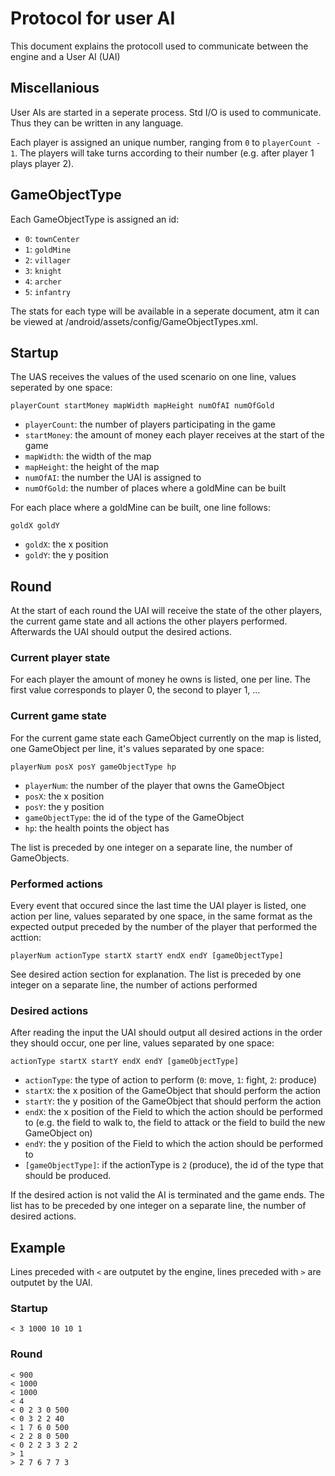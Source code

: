 # Protocol for user AI
This document explains the protocoll used to communicate between the engine and a User AI (UAI)

## Miscellanious
User AIs are started in a seperate process. Std I/O is used to communicate. Thus they can be written in any language.

Each player is assigned an unique number, ranging from `0` to `playerCount - 1`. The players will take turns according to their number (e.g. after player 1 plays player 2).

## GameObjectType
Each GameObjectType is assigned an id:

* `0`: `townCenter`
* `1`: `goldMine`
* `2`: `villager`
* `3`: `knight`
* `4`: `archer`
* `5`: `infantry`

The stats for each type will be available in a seperate document, atm it can be viewed at /android/assets/config/GameObjectTypes.xml.

## Startup
The UAS receives the values of the used scenario on one line, values seperated by one space:

`playerCount startMoney mapWidth mapHeight numOfAI numOfGold`

* `playerCount`: the number of players participating in the game
* `startMoney`: the amount of money each player receives at the start of the game
* `mapWidth`: the width of the map
* `mapHeight`: the height of the map
* `numOfAI`: the number the UAI is assigned to
* `numOfGold`: the number of places where a goldMine can be built

For each place where a goldMine can be built, one line follows:

`goldX goldY`

* `goldX`: the x position
* `goldY`: the y position

## Round
At the start of each round the UAI will receive the state of the other players, the current game state and all actions the other players performed. Afterwards the UAI should output the desired actions.

### Current player state
For each player the amount of money he owns is listed, one per line. The first value corresponds to player 0, the second to player 1, ...

### Current game state
For the current game state each GameObject currently on the map is listed, one GameObject per line, it's values separated by one space:

`playerNum posX posY gameObjectType hp`

* `playerNum`: the number of the player that owns the GameObject
* `posX`: the x position
* `posY`: the y position
* `gameObjectType`: the id of the type of the GameObject
* `hp`: the health points the object has

The list is preceded by one integer on a separate line, the number of GameObjects.

### Performed actions
Every event that occured since the last time the UAI player is listed, one action per line, values separated by one space, in the same format as the expected output preceded by the number of the player that performed the acttion:

`playerNum actionType startX startY endX endY [gameObjectType]`

See desired action section for explanation. The list is preceded by one integer on a separate line, the number of actions performed

### Desired actions
After reading the input the UAI should output all desired actions in the order they should occur, one per line, values separated by one space:

`actionType startX startY endX endY [gameObjectType]`

* `actionType`: the type of action to perform (`0`: move, `1`: fight, `2`: produce)
* `startX`: the x position of the GameObject that should perform the action
* `startY`: the y position of the GameObject that should perform the action
* `endX`: the x position of the Field to which the action should be performed to (e.g. the field to walk to, the field to attack or the field to build the new GameObject on)
* `endY`: the y position of the Field to which the action should be performed to
* `[gameObjectType]`: if the actionType is `2` (produce), the id of the type that should be produced.

If the desired action is not valid the AI is terminated and the game ends. The list has to be preceded by one integer on a separate line, the number of desired actions.

## Example
Lines preceded with `<` are outputet by the engine, lines preceded with `>` are outputet by the UAI.

### Startup

    < 3 1000 10 10 1

### Round

    < 900
    < 1000
    < 1000
    < 4
    < 0 2 3 0 500
    < 0 3 2 2 40
    < 1 7 6 0 500
    < 2 2 8 0 500
    < 0 2 2 3 3 2 2
    > 1
    > 2 7 6 7 7 3